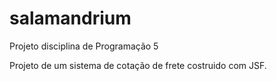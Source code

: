 # salamandrium
Projeto disciplina de Programação 5

Projeto de um sistema de cotação de frete costruido com JSF.
